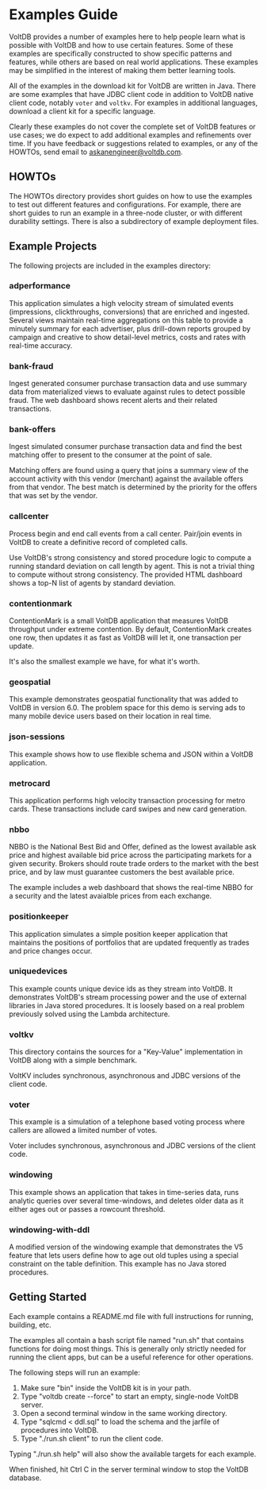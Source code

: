 # Examples Guide

VoltDB provides a number of examples here to help people learn what is possible with VoltDB and how to use certain features. Some of these examples are specifically constructed to show specific patterns and features, while others are based on real world applications. These examples may be simplified in the interest of making them better learning tools.

All of the examples in the download kit for VoltDB are written in Java. There are some examples that have JDBC client code in addition to VoltDB native client code, notably `voter` and `voltkv`. For examples in additional languages, download a client kit for a specific language.

Clearly these examples do not cover the complete set of VoltDB features or use cases; we do expect to add additional examples and refinements over time. If you have feedback or suggestions related to examples, or any of the HOWTOs, send email to askanengineer@voltdb.com.


HOWTOs
--------------------------

The HOWTOs directory provides short guides on how to use the examples to test out different features and configurations. For example, there are short guides to run an example in a three-node cluster, or with different durability settings. There is also a subdirectory of example deployment files.


Example Projects
--------------------------

The following projects are included in the examples directory:

### adperformance ###

This application simulates a high velocity stream of simulated events (impressions, clickthroughs, conversions) that are enriched and ingested. Several views maintain real-time aggregations on this table to provide a minutely summary for each advertiser, plus drill-down reports grouped by campaign and creative to show detail-level metrics, costs and rates with real-time accuracy.

### bank-fraud ###

Ingest generated consumer purchase transaction data and use summary data from materialized views to evaluate against rules to detect possible fraud. The web dashboard shows recent alerts and their related transactions.

### bank-offers ###

Ingest simulated consumer purchase transaction data and find the best matching offer to present to the consumer at the point of sale.

Matching offers are found using a query that joins a summary view of the account activity with this vendor (merchant) against the available offers from that vendor.  The best match is determined by the priority for the offers that was set by the vendor.

### callcenter ###

Process begin and end call events from a call center. Pair/join events in VoltDB to create a definitive record of completed calls.

Use VoltDB's strong consistency and stored procedure logic to compute a running standard deviation on call length by agent. This is not a trivial thing to compute without strong consistency. The provided HTML dashboard shows a top-N list of agents by standard deviation.

### contentionmark ###
  
ContentionMark is a small VoltDB application that measures VoltDB throughput under extreme contention. By default, ContentionMark creates one row, then updates it as fast as VoltDB will let it, one transaction per update.

It's also the smallest example we have, for what it's worth.

### geospatial ###

This example demonstrates geospatial functionality that was added to VoltDB in version 6.0.  The problem space for this demo is serving ads to many mobile device users based on their location in real time.

### json-sessions ####

This example shows how to use flexible schema and JSON within a VoltDB application.

### metrocard ###

This application performs high velocity transaction processing for metro cards.  These transactions include card swipes and new card generation.

### nbbo ###

NBBO is the National Best Bid and Offer, defined as the lowest available ask price and highest available bid price across the participating markets for a given security.  Brokers should route trade orders to the market with the best price, and by law must guarantee customers the best available price.

The example includes a web dashboard that shows the real-time NBBO for a security and the latest avaialble prices from each exchange. 

### positionkeeper ###

This application simulates a simple position keeper application that maintains the positions of portfolios that are updated frequently as trades and price changes occur.

### uniquedevices ###

This example counts unique device ids as they stream into VoltDB. It demonstrates VoltDB's stream processing power and the use of external libraries in Java stored procedures. It is loosely based on a real problem previously solved using the Lambda architecture.

### voltkv ###

This directory contains the sources for a "Key-Value" implementation in VoltDB along with a simple benchmark.

VoltKV includes synchronous, asynchronous and JDBC versions of the client code.

### voter ###
This example is a simulation of a telephone based voting process where callers are allowed a limited number of votes.
  
Voter includes synchronous, asynchronous and JDBC versions of the client code.

### windowing ###

This example shows an application that takes in time-series data, runs analytic queries over several time-windows, and deletes older data as it either ages out or passes a rowcount threshold.
  
### windowing-with-ddl ###

A modified version of the windowing example that demonstrates the V5 feature that lets users define how to age out old tuples using a special constraint on the table definition.  This example has no Java stored procedures.


Getting Started
--------------------------

Each example contains a README.md file with full instructions for running, building, etc.

The examples all contain a bash script file named "run.sh" that contains functions for doing most things. This is generally only strictly needed for running the client apps, but can be a useful reference for other operations.

The following steps will run an example:

1. Make sure "bin" inside the VoltDB kit is in your path.
2. Type "voltdb create --force" to start an empty, single-node VoltDB server.
3. Open a second terminal window in the same working directory.
4. Type "sqlcmd < ddl.sql" to load the schema and the jarfile of procedures into VoltDB.
5. Type "./run.sh client" to run the client code.

Typing "./run.sh help" will also show the available targets for each example.

When finished, hit Ctrl C in the server terminal window to stop the VoltDB database.


